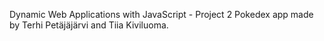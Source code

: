 Dynamic Web Applications with JavaScript - Project 2 Pokedex app made by Terhi Petäjäjärvi and Tiia Kiviluoma.
